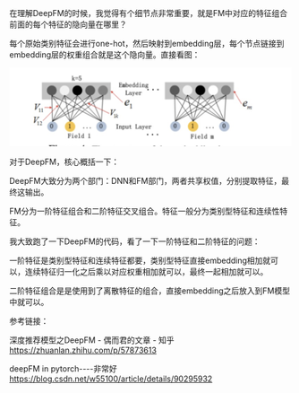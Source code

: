 在理解DeepFM的时候，我觉得有个细节点非常重要，就是FM中对应的特征组合前面的每个特征的隐向量在哪里？

每个原始类别特征会进行one-hot，然后映射到embedding层，每个节点链接到embedding层的权重组合就是这个隐向量。直接看图：

![DeepFM隐向量](./images/DeepFM隐向量.png)

对于DeepFM，核心概括一下：

DeepFM大致分为两个部门：DNN和FM部门，两者共享权值，分别提取特征，最终这输出。

FM分为一阶特征组合和二阶特征交叉组合。特征一般分为类别型特征和连续性特征。

我大致跑了一下DeepFM的代码，看了一下一阶特征和二阶特征的问题：

一阶特征是类别型特征和连续特征都要，类别型特征直接embedding相加就可以，连续特征归一化之后乘以对应权重相加就可以，最终一起相加就可以。

二阶特征组合是是使用到了离散特征的组合，直接embedding之后放入到FM模型中就可以。

参考链接：

深度推荐模型之DeepFM - 偶而君的文章 - 知乎 https://zhuanlan.zhihu.com/p/57873613

deepFM in pytorch----非常好
https://blog.csdn.net/w55100/article/details/90295932